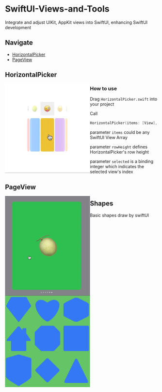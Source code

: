 # SwiftUI-Views-and-Tools
Integrate and adjust UIKit, AppKit views into SwiftUI, enhancing SwiftUI development

## Navigate

- [HorizontalPicker](#horizontal_picker)
- [PageView](#page_view)

## HorizontalPicker

<img align="left" src="Previews/HorizontalPicker.gif" width="280">

### How to use

Drag `HorizontalPicker.swift` into your project

Call
```swift
HorizontalPicker(items: [View], rowHeight: CGFloat, selected: Binding<Int>)
```

parameter `items` could be any SwiftUI View Array

parameter `rowHeight` defines HorizontalPicker's row height

parameter `selected` is a binding integer which indicates the selected view's index

## PageView
<img align="left" src="Previews/PageView.gif" width="280">


## Shapes
Basic shapes draw by swiftUI
<img align="left" src="Previews/shapes.png" width="280">


